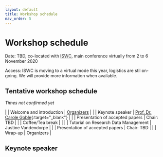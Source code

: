```yaml
---
layout: default
title: Workshop schedule
nav_order: 5
---
```


# Workshop schedule

Date: TBD, co-located with [ISWC](../docs/iswc), main conference virtually from 2 to 6 November 2020

Access: ISWC is moving to a virtual mode this year, logistics are stil on-going. We will provide more information when available.

## Tentative workshop schedule
_Times not confirmed yet_

|  | Welcome and introduction | [Organizers](./oc.md) | 
|  | Keynote speaker | [Prof. Dr. Carole Goble](https://www.research.manchester.ac.uk/portal/carole.goble.html){:target="_blank"} |
|  | Presentation of accepted papers |  Chair: TBD |
|  | Coffee/Tea break | |
|  | Tutorial on Research Data Management | Justine Vandendorpe |
|  | Presentation of accepted papers | Chair: TBD | 
|  | Wrap-up | Organizers | 


## Keynote speaker

